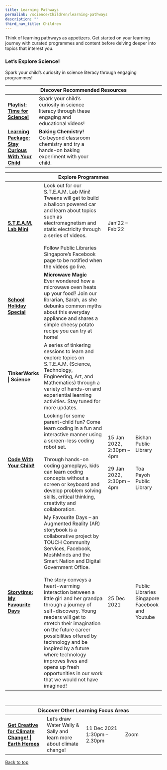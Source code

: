 ```yaml
---
title: Learning Pathways
permalink: /science/Children/learning-pathways
description: ""
third_nav_title: Children
---
```

<style type="text/css">
/* Links */
.content a { color: #322987; }
.content a:focus,
.content a:hover { color: #28216c; }

/* Button Outline */
.bp-button { padding-left: 1.5rem; padding-right: 1.5rem; }
.bp-button.is-primary-outline { border: 1px solid #322987; color: #322987; background-color: transparent; text-decoration: none; }
.bp-button.is-primary-outline:focus,
.bp-button.is-primary-outline:hover { border: 1px solid #322987; color: #cff2e8; background-color: #322987; text-decoration: none; }

/* Responsive Iframe */
.responsive-iframe { position: absolute; top: 0; left: 0; bottom: 0; right: 0; width: 100%; height: 100%; }
.responsive-iframe-container { position: relative; overflow: hidden; width: 100%; }
.responsive-iframe-container.ratio-16by9 { padding-top: 56.25%; }
.responsive-iframe-container.ratio-4by3 { padding-top: 75%; }
.responsive-iframe-container.ratio-3by2 { padding-top: 66.66%; }
.responsive-iframe-container.ratio-1by1 { padding-top: 100%; }
</style>
Think of learning pathways as appetizers. Get started on your learning journey with curated programmes and content before delving deeper into topics that interest you.
<h3><b> Let’s Explore Science! </b></h3>
Spark your child’s curiosity in science literacy through engaging programmes! 
<div class="horizontal-scroll margin--bottom--lg">
  <table class="generic-table">
    <thead>
      <tr>
        <th colspan="4" class="is-uppercase has-weight-normal ">Discover Recommended Resources</th>
      </tr>
    </thead>
    <tbody>
      <tr>
        <td style="width: 20%;"><a href="/science/children/content  " target="_blank"><b>Playlist: Time for Science!</b></a></td>
        <td style="width: 40%;"> Spark your child’s curiosity in science literacy through these engaging and educational videos! </td>
        <td style="width: 20%;"> </td>
        <td style="width: 20%;"> </td>
      </tr>
      <tr>
        <td><a href="/science/children/content"><b>Learning Package: Stay Curious With Your Child</b></a></td>
        <td><b>Baking Chemistry!</b><br> Go beyond classroom chemistry and try a hands-on baking experiment with your child. </td>
        <td></td>
        <td> </td>
      </tr>
    </tbody>
  </table>
</div>

<div class="horizontal-scroll margin--bottom--lg">
  <table class="generic-table">
    <thead>
      <tr>
        <th colspan="4" class="is-uppercase has-weight-normal ">Explore Programmes</th>
      </tr>
    </thead>
<tbody>
      <tr>
        <td style="width: 20%;"><a href="https://childrenandteens.nlb.gov.sg/services/programmes/tweenkerama 
" target="_blank"><b> S.T.E.A.M. Lab Mini </b></a></td>
        <td style="width: 50%;">Look out for our S.T.E.A.M. Lab Mini! Tweens will get to build a balloon powered car and learn about topics such as electromagnetism and static electricity through a series of videos. <br><br>
Follow Public Libraries Singapore’s Facebook page to be notified when the videos go live.
</td>
        <td style="width: 20%;"> Jan’22 – Feb’22</td>
      </tr>
<tr>
<td><a href=" https://childrenandteens.nlb.gov.sg/diy-resources/primary/shs-videos " target="_blank"><b> School Holiday Special </b></a></td>
        <td> <b>Microwave Magic </b><br>
Ever wondered how a microwave oven heats up your food? Join our librarian, Sarah, as she debunks common myths about this everyday appliance and shares a simple cheesy potato recipe you can try at home!</td>
      </tr>
<tr>
<td><b> TinkerWorks | Science </b></td>
        <td>A series of tinkering sessions to learn and explore topics on S.T.E.A.M. (Science, Technology, Engineering, Art, and Mathematics) through a variety of hands-on and experiential learning activities.
Stay tuned for more updates.</td>
      </tr>
<tr>
<td><a href="https://www.eventbrite.sg/e/code-with-your-child-libraryharbourfront-registration-208429537357?aff=ebdsoporgprofile " target="_blank"><b> Code With Your Child!</b></a></td>
        <td> Looking for some parent-child fun? Come learn coding in a fun and interactive manner using a screen-less coding robot set. <br><br>Through hands-on coding gameplays, kids can learn coding concepts without a screen or keyboard and develop problem solving skills, critical thinking, creativity and collaboration. </td>
        <td>15 Jan 2022, <br>2:30pm – 4pm<br><br>
29 Jan 2022, <br>2:30pm – 4pm </td>
        <td>Bishan Public Library<br><br><br>Toa Payoh Public Library</td>
      </tr>
<tr>
<td><a href=" https://childrenandteens.nlb.gov.sg/diy-resources/primary/primary-main#storytime " target="_blank"><b> Storytime: My Favourite Days </b></a></td>
        <td>My Favourite Days – an Augmented Reality (AR) storybook is a collaborative project by TOUCH Community Services, Facebook, MeshMinds and the Smart Nation and Digital Government Office. <br><br>
The story conveys a heart-warming interaction between a little girl and her grandpa through a journey of self-discovery. Young readers will get to stretch their imagination on the future career possibilities offered by technology and be inspired by a future where technology improves lives and opens up fresh opportunities in our work that we would not have imagined!</td>
        <td>25 Dec 2021 </td>
        <td>Public Libraries Singapore Facebook and Youtube</td>
      </tr>
</tbody>
  </table>
</div>

<br>
<div class="horizontal-scroll margin--bottom--lg">
  <table class="generic-table">
    <thead>
      <tr>
        <th colspan="4" class="is-uppercase has-weight-normal ">Discover Other Learning Focus Areas</th>
      </tr>
    </thead>
    <tbody>
      <tr>
      <td style="width: 20%;"><a href="https://www.facebook.com/publiclibrarysg" target="_blank"><b> Get Creative for Climate Change! | Earth Heroes </b></a></td>
        <td style="width: 20%;"> Let’s draw Water Wally & Sally and learn more about climate change!  </td>
        <td style="width: 20%;"> 11 Dec 2021 <br>1:30pm – 2.30pm </td>
        <td style="width: 20%;"> Zoom</td>
      </tr>
  </tbody>
  </table>
</div>
<p class="has-text-right margin--top--xl"><a href="#main-content">Back to top</a></p>